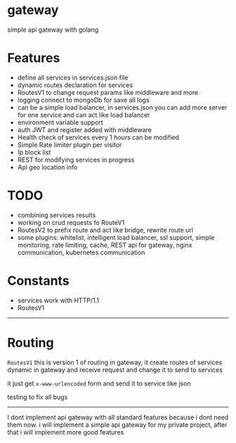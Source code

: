 # gateway
simple api gateway with golang

# Features
- define all services in services.json file
- dynamic routes declaration for services
- RoutesV1 to change request params like middleware and more
- logging connect to mongoDb for save all logs
- can be a simple load balancer, in services.json you can add more server for one service and can act like load balancer
- environment variable support
- auth JWT and register added with middleware
- Health check of services every 1 hours can be modified
- Simple Rate limiter plugin per visitor
- Ip block list
- REST for modifying services in progress
- Api geo location info

# TODO
- combining services results
- working on crud requests fo RouteV1
- RoutesV2 to prefix route and act like bridge, rewrite route url
- some plugins: whitelist, intelligent load balancer, ssl support, simple monitoring,
rate limiting, cache, REST api for gateway, nginx communication, kubernetes communication

# Constants
- services work with HTTP/1.1
- RoutesV1
----
# Routing

`RoutesV1`
this is version 1 of routing in gateway, it create routes of services dynamic in gateway and receive 
request and change it to send to services

it just get `x-www-urlencoded` form and send it to service like json

testing to fix all bugs

-----
I dont implement api gateway with all standard features because i dont need them now.
i will implement a simple api gateway for my private project, after that i will implement more good features
